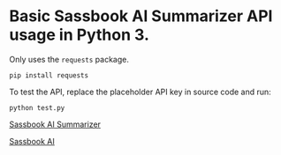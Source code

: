 # Basic Sassbook AI Summarizer API usage in Python 3.

Only uses the `requests` package.

```
pip install requests
```

To test the API, replace the placeholder API key in source code and run:

```
python test.py
```

[Sassbook AI Summarizer](https://sassbook.com/ai-summarizer "AI summary genenerator supporting both extractive and abstractive summarization")

[Sassbook AI](https://sassbook.com "Sassbook AI Summarizer and AI Writer - State-of-the-art Content Automation with AI")

